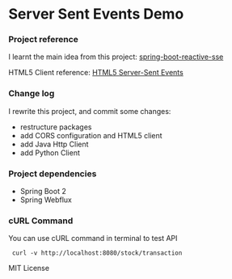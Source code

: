 # Server Sent Events Demo
### Project reference    
I learnt the main idea from this project:
[spring-boot-reactive-sse](https://github.com/mohitsinha/spring-boot-reactive-sse)

HTML5 Client reference:
[HTML5 Server-Sent Events](https://www.w3schools.com/html/html5_serversentevents.asp)

### Change log
I rewrite this project, and commit some changes:
 - restructure packages
 - add CORS configuration and HTML5 client
 - add Java Http Client 
 - add Python Client

### Project dependencies
 - Spring Boot 2
 - Spring Webflux

### cURL Command
You can use cURL command in terminal to test API

``` curl -v http://localhost:8080/stock/transaction```

MIT License
